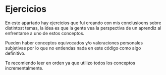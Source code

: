 # Ejercicios

En este apartado hay ejercicios que fui creando con mis conclusioens sobre distintost temas, la idea es que la gente vea la perspectiva de un aprendiz al enfrentarse a uno de estos conceptos.

Pueden haber conceptos equivocados y/o valoraciones personales subjetivas por lo que no entiendas nada en este código como algo definitivo.

Te recomiendo leer en orden ya que utilizo todos los conceptos incrementalmente.
